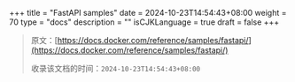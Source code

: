 +++
title = "FastAPI samples"
date = 2024-10-23T14:54:43+08:00
weight = 70
type = "docs"
description = ""
isCJKLanguage = true
draft = false
+++

> 原文：[https://docs.docker.com/reference/samples/fastapi/](https://docs.docker.com/reference/samples/fastapi/)
>
> 收录该文档的时间：`2024-10-23T14:54:43+08:00`
